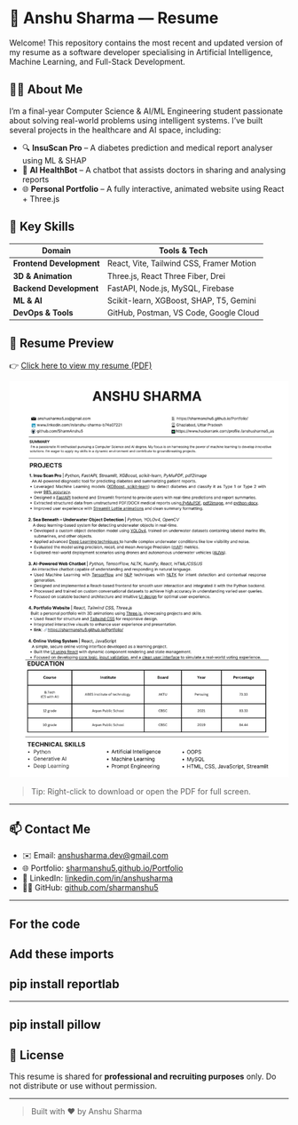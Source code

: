 # 📄 Anshu Sharma — Resume

Welcome! This repository contains the most recent and updated version of my resume as a software developer specialising in Artificial Intelligence, Machine Learning, and Full-Stack Development.

## 🧑‍💻 About Me

I’m a final-year Computer Science & AI/ML Engineering student passionate about solving real-world problems using intelligent systems. I’ve built several projects in the healthcare and AI space, including:

- 🔍 **InsuScan Pro** – A diabetes prediction and medical report analyser using ML & SHAP
- 💬 **AI HealthBot** – A chatbot that assists doctors in sharing and analysing reports
- 🌐 **Personal Portfolio** – A fully interactive, animated website using React + Three.js

## 💼 Key Skills

| Domain                    | Tools & Tech                             |
|---------------------------|------------------------------------------|
| **Frontend Development**  | React, Vite, Tailwind CSS, Framer Motion |
| **3D & Animation**        | Three.js, React Three Fiber, Drei        |
| **Backend Development**   | FastAPI, Node.js, MySQL, Firebase        |
| **ML & AI**               | Scikit-learn, XGBoost, SHAP, T5, Gemini  |
| **DevOps & Tools**        | GitHub, Postman, VS Code, Google Cloud   |

## 📌 Resume Preview

👉 [Click here to view my resume (PDF)](./Anshu%20Resume.png)

![Preview](https://raw.githubusercontent.com/SharmAnshu5/Resumes/main/Anshu%20Resume.png) 

> Tip: Right-click to download or open the PDF for full screen.

---

## 📫 Contact Me

- ✉️ Email: anshusharma.dev@gmail.com
- 🌐 Portfolio: [sharmanshu5.github.io/Portfolio](https://sharmanshu5.github.io/Portfolio)
- 💼 LinkedIn: [linkedin.com/in/anshusharma](https://www.linkedin.com/in/anshu-sharma-b74a07221/)
- 🧑‍💻 GitHub: [github.com/sharmanshu5](https://github.com/sharmanshu5)

---

## For the code
Add these imports 
---
pip install reportlab
---

---
pip install pillow
---


## 📘 License

This resume is shared for **professional and recruiting purposes** only. Do not distribute or use without permission.

---

> Built with ❤️ by Anshu Sharma
